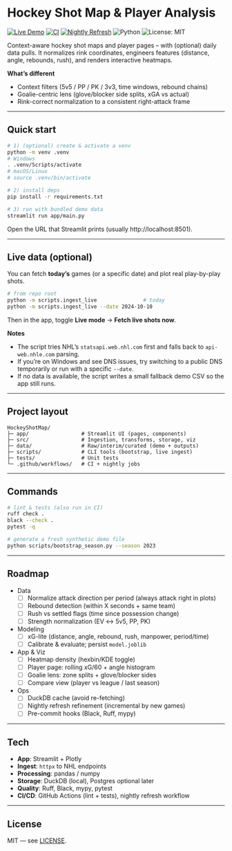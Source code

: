 # Hockey Shot Map & Player Analysis
[![Live Demo](https://img.shields.io/badge/Streamlit-Live%20App-brightgreen)](https://hockeyshotmap.streamlit.app)
[![CI](https://github.com/SparkerData/HockeyShotMap/actions/workflows/ci.yml/badge.svg)](https://github.com/SparkerData/HockeyShotMap/actions/workflows/ci.yml)
[![Nightly Refresh](https://github.com/SparkerData/HockeyShotMap/actions/workflows/refresh.yml/badge.svg)](https://github.com/SparkerData/HockeyShotMap/actions/workflows/refresh.yml)
![Python](https://img.shields.io/badge/python-3.11-blue.svg)
![License: MIT](https://img.shields.io/badge/License-MIT-green.svg)

Context-aware hockey shot maps and player pages – with (optional) daily data pulls. It normalizes rink coordinates, engineers features (distance, angle, rebounds, rush), and renders interactive heatmaps.

**What’s different**
- Context filters (5v5 / PP / PK / 3v3, time windows, rebound chains)
- Goalie-centric lens (glove/blocker side splits, xGA vs actual)
- Rink-correct normalization to a consistent right-attack frame

---

## Quick start

```bash
# 1) (optional) create & activate a venv
python -m venv .venv
# Windows
. .venv/Scripts/activate
# macOS/Linux
# source .venv/bin/activate

# 2) install deps
pip install -r requirements.txt

# 3) run with bundled demo data
streamlit run app/main.py
```

Open the URL that Streamlit prints (usually http://localhost:8501).

---

## Live data (optional)

You can fetch **today’s** games (or a specific date) and plot real play-by-play shots.

```bash
# from repo root
python -m scripts.ingest_live               # today
python -m scripts.ingest_live --date 2024-10-10
```

Then in the app, toggle **Live mode** → **Fetch live shots now**.

**Notes**
- The script tries NHL’s `statsapi.web.nhl.com` first and falls back to `api-web.nhle.com` parsing.
- If you’re on Windows and see DNS issues, try switching to a public DNS temporarily or run with a specific `--date`.
- If no data is available, the script writes a small fallback demo CSV so the app still runs.

---

## Project layout

```
HockeyShotMap/
├─ app/                 # Streamlit UI (pages, components)
├─ src/                 # Ingestion, transforms, storage, viz
├─ data/                # Raw/interim/curated (demo + outputs)
├─ scripts/             # CLI tools (bootstrap, live ingest)
├─ tests/               # Unit tests
└─ .github/workflows/   # CI + nightly jobs
```

---

## Commands

```bash
# lint & tests (also run in CI)
ruff check .
black --check .
pytest -q

# generate a fresh synthetic demo file
python scripts/bootstrap_season.py --season 2023
```

---

## Roadmap

- Data
  - [ ] Normalize attack direction per period (always attack right in plots)
  - [ ] Rebound detection (within X seconds + same team)
  - [ ] Rush vs settled flags (time since possession change)
  - [ ] Strength normalization (EV ↔ 5v5, PP, PK)
- Modeling
  - [ ] xG-lite (distance, angle, rebound, rush, manpower, period/time)
  - [ ] Calibrate & evaluate; persist `model.joblib`
- App & Viz
  - [ ] Heatmap density (hexbin/KDE toggle)
  - [ ] Player page: rolling xG/60 + angle histogram
  - [ ] Goalie lens: zone splits + glove/blocker sides
  - [ ] Compare view (player vs league / last season)
- Ops
  - [ ] DuckDB cache (avoid re-fetching)
  - [ ] Nightly refresh refinement (incremental by new games)
  - [ ] Pre-commit hooks (Black, Ruff, mypy)

---

## Tech

- **App**: Streamlit + Plotly
- **Ingest**: `httpx` to NHL endpoints
- **Processing**: pandas / numpy
- **Storage**: DuckDB (local), Postgres optional later
- **Quality**: Ruff, Black, mypy, pytest
- **CI/CD**: GitHub Actions (lint + tests), nightly refresh workflow

---

## License

MIT — see [LICENSE](LICENSE).
